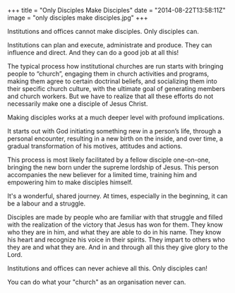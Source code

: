 +++
title = "Only Disciples Make Disciples"
date = "2014-08-22T13:58:11Z"
image = "only disciples make disciples.jpg"
+++

Institutions and offices cannot make disciples. Only disciples can.

Institutions can plan and execute, administrate and produce. They can influence and direct. And they can do a good job at all this!

The typical process how institutional churches are run starts with bringing people to “church”, engaging them in church activities and programs, making them agree to certain doctrinal beliefs, and socializing them into their specific church culture, with the ultimate goal of generating members and church workers. But we have to realize that all these efforts do not necessarily make one a disciple of Jesus Christ.

Making disciples works at a much deeper level with profound implications.

It starts out with God initiating something new in a person’s life, through a personal encounter, resulting in a new birth on the inside, and over time, a gradual transformation of his motives, attitudes and actions.

This process is most likely facilitated by a fellow disciple one-on-one, bringing the new born under the supreme lordship of Jesus. This person accompanies the new believer for a limited time, training him and empowering him to make disciples himself.

It's a wonderful, shared journey. At times, especially in the beginning, it can be a labour and a struggle. 

Disciples are made by people who are familiar with that struggle and filled with the realization of the victory that Jesus has won for them. They know who they are in him, and what they are able to do in his name. They know his heart and recognize his voice in their spirits. They impart to others who they are and what they are. And in and through all this they give glory to the Lord.

Institutions and offices can never achieve all this. Only disciples can!

You can do what your "church" as an organisation never can.
